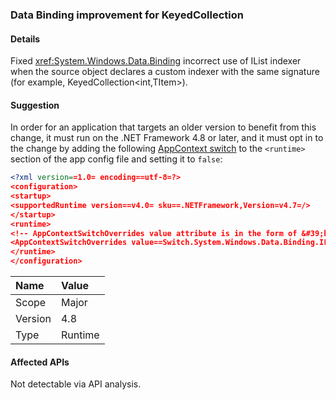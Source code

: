 ### Data Binding improvement for KeyedCollection

#### Details

Fixed <xref:System.Windows.Data.Binding> incorrect use of IList indexer when the source object declares a custom indexer with the same signature (for example, KeyedCollection&lt;int,TItem&gt;).

#### Suggestion

In order for an application that targets an older version to benefit from this change, it must run on the .NET Framework 4.8 or later, and it must opt in to the change by adding the following [AppContext switch](../../../../docs/framework/configure-apps/file-schema/runtime/appcontextswitchoverrides-element.md) to the `<runtime>` section of the app config file and setting it to `false`:

```xml
<?xml version==1.0= encoding==utf-8=?>
<configuration>
<startup>
<supportedRuntime version==v4.0= sku==.NETFramework,Version=v4.7=/>
</startup>
<runtime>
<!-- AppContextSwitchOverrides value attribute is in the form of &#39;key1=true/false;key2=true/false  -->
<AppContextSwitchOverrides value==Switch.System.Windows.Data.Binding.IListIndexerHidesCustomIndexer=false= />
</runtime>
</configuration>
```

| Name    | Value   |
| :------ | :------ |
| Scope   | Major   |
| Version | 4.8     |
| Type    | Runtime |

#### Affected APIs

Not detectable via API analysis.

<!--

#### Affected APIs

Not detectable via API analysis.

-->

